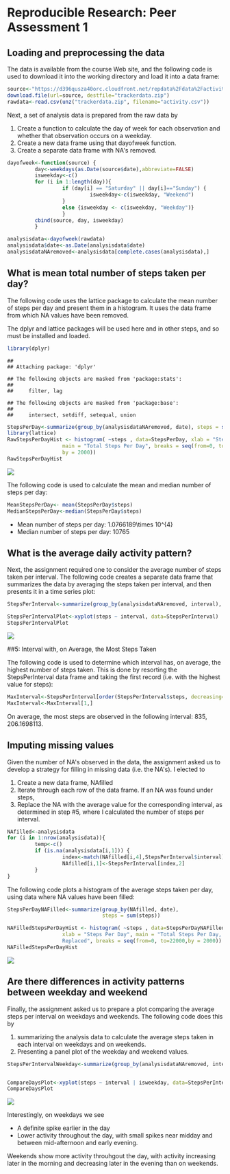 # Reproducible Research: Peer Assessment 1


## Loading and preprocessing the data
The data is available from the course Web site, and the following code is used to download it into the working directory and load it into a data frame:


```r
source<-"https://d396qusza40orc.cloudfront.net/repdata%2Fdata%2Factivity.zip"
download.file(url=source, destfile="trackerdata.zip")
rawdata<-read.csv(unz("trackerdata.zip", filename="activity.csv"))
```

Next, a set of analysis data is prepared from the raw data by
1. Create a function to calculate the day of week for each observation and whether that observation occurs on a weekday.
2. Create a new data frame using that dayofweek function.
3. Create a separate data frame with NA's removed.


```r
dayofweek<-function(source) {
         day<-weekdays(as.Date(source$date),abbreviate=FALSE)
         isweekday<-c()
         for (i in 1:length(day)){
                  if (day[i] == "Saturday" || day[i]=="Sunday") {
                           isweekday<-c(isweekday, "Weekend")
                  }
                  else {isweekday <- c(isweekday, "Weekday")}
                  }
         cbind(source, day, isweekday)
         }

analysisdata<-dayofweek(rawdata)
analysisdata$date<-as.Date(analysisdata$date)
analysisdataNAremoved<-analysisdata[complete.cases(analysisdata),]
```


## What is mean total number of steps taken per day?

The following code uses the lattice package to calculate the mean number of steps per day and present them in a histogram. It uses the data frame from which NA values have been removed.

The dplyr and lattice packages will be used here and in other steps, and so must be installed and loaded.


```r
library(dplyr)
```

```
## 
## Attaching package: 'dplyr'
```

```
## The following objects are masked from 'package:stats':
## 
##     filter, lag
```

```
## The following objects are masked from 'package:base':
## 
##     intersect, setdiff, setequal, union
```

```r
StepsPerDay<-summarize(group_by(analysisdataNAremoved, date), steps = sum(steps))
library(lattice)
RawStepsPerDayHist <- histogram( ~steps , data=StepsPerDay, xlab = "Steps Per Day",
                  main = "Total Steps Per Day", breaks = seq(from=0, to=22000,
                  by = 2000))
RawStepsPerDayHist
```

![](PA1_template_files/figure-html/unnamed-chunk-3-1.png)<!-- -->

The following code is used to calculate the mean and median number of steps per day:

```r
MeanStepsPerDay<- mean(StepsPerDay$steps)
MedianStepsPerDay<-median(StepsPerDay$steps)
```
- Mean number of steps per day: 1.0766189\times 10^{4}
- Median number of steps per day: 10765


## What is the average daily activity pattern?

Next, the assignment required one to consider the average number of steps taken per interval. The following code creates a separate data frame that summarizes the data by averaging the steps taken per interval, and then presents it in a time series plot:


```r
StepsPerInterval<-summarize(group_by(analysisdataNAremoved, interval), steps = mean(steps))

StepsPerIntervalPlot<-xyplot(steps ~ interval, data=StepsPerInterval)
StepsPerIntervalPlot
```

![](PA1_template_files/figure-html/unnamed-chunk-5-1.png)<!-- -->

##5: Interval with, on Average, the Most Steps Taken

The following code is used to determine which interval has, on average, the highest number of steps taken. This is done by resorting the StepsPerInterval data frame and taking the first record (i.e. with the highest value for steps): 

```r
MaxInterval<-StepsPerInterval[order(StepsPerInterval$steps, decreasing=TRUE),]
MaxInterval<-MaxInterval[1,]
```

On average, the most steps are observed in the following interval: 835, 206.1698113.

## Imputing missing values

Given the number of NA's observed in the data, the assignment asked us to develop a strategy for filling in missing data (i.e. the NA's). I elected to

1. Create a new data frame, NAfilled
2. Iterate through each row of the data frame. If an NA was found under steps,
3. Replace the NA with the average value for the corresponding interval, as determined in step #5, where I calculated the number of steps per interval.


```r
NAfilled<-analysisdata
for (i in 1:nrow(analysisdata)){
         temp<-c()
         if (is.na(analysisdata[i,1])) {
                  index<-match(NAfilled[i,4],StepsPerInterval$interval)
                  NAfilled[i,1]<-StepsPerInterval[index,2]    
         }
}
```

The following code plots a histogram of the average steps taken per day, using data where NA values have been filled:


```r
StepsPerDayNAFilled<-summarize(group_by(NAfilled, date), 
                               steps = sum(steps))

NAFilledStepsPerDayHist <- histogram( ~steps , data=StepsPerDayNAFilled, 
                  xlab = "Steps Per Day", main = "Total Steps Per Day, NA's 
                  Replaced", breaks = seq(from=0, to=22000,by = 2000))
NAFilledStepsPerDayHist
```

![](PA1_template_files/figure-html/unnamed-chunk-8-1.png)<!-- -->


## Are there differences in activity patterns between weekday and weekend
Finally, the assignment asked us to prepare a plot comparing the average steps per interval on weekdays and weekends. The following code does this by 
1. summarizing the analysis data to calculate the average steps taken in each interval on weekdays and on weekends.
2. Presenting a panel plot of the weekday and weekend values.


```r
StepsPerIntervalWeekday<-summarize(group_by(analysisdataNAremoved, interval, isweekday), steps = mean(steps))


CompareDaysPlot<-xyplot(steps ~ interval | isweekday, data=StepsPerIntervalWeekday)
CompareDaysPlot
```

![](PA1_template_files/figure-html/unnamed-chunk-9-1.png)<!-- -->

Interestingly, on weekdays we see
- A definite spike earlier in the day
- Lower activity throughout the day, with small spikes near midday and between mid-afternoon and early evening.

Weekends show more activity throuhgout the day, with activity increasing later in the morning and decreasing later in the evening than on weekends.

